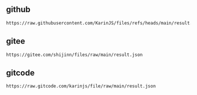 ## github

```bash
https://raw.githubusercontent.com/KarinJS/files/refs/heads/main/result.json
```

## gitee

```bash
https://gitee.com/shijinn/files/raw/main/result.json
```

## gitcode

```bash
https://raw.gitcode.com/karinjs/file/raw/main/result.json
```
